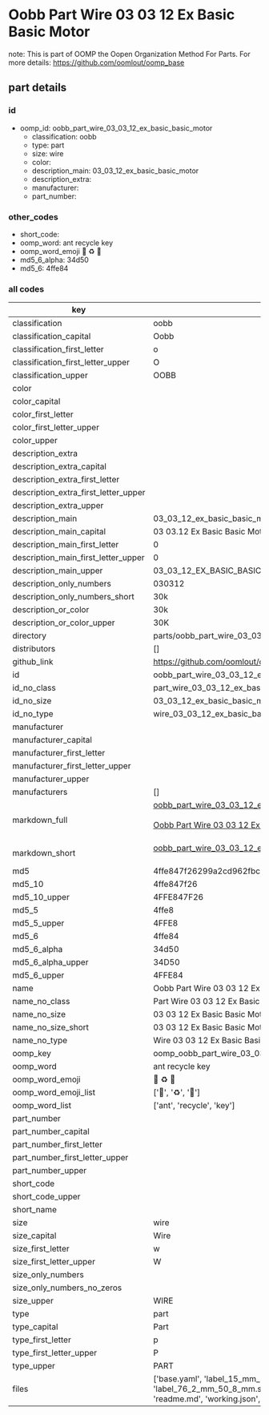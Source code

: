 # Oobb Part Wire 03 03 12 Ex Basic Basic Motor  

note: This is part of OOMP the Oopen Organization Method For Parts. For more details: https://github.com/oomlout/oomp_base

##  part details





### id
* oomp_id: oobb_part_wire_03_03_12_ex_basic_basic_motor
  * classification: oobb
  * type: part
  * size: wire
  * color: 
  * description_main: 03_03_12_ex_basic_basic_motor
  * description_extra: 
  * manufacturer: 
  * part_number: 

### other_codes
* short_code: 
* oomp_word: ant recycle key
* oomp_word_emoji :ant: :recycle: :key:
* md5_6_alpha: 34d50
* md5_6: 4ffe84

### all codes 
| key | value |  
| --- | --- |  
| classification | oobb |  
| classification_capital | Oobb |  
| classification_first_letter | o |  
| classification_first_letter_upper | O |  
| classification_upper | OOBB |  
| color |  |  
| color_capital |  |  
| color_first_letter |  |  
| color_first_letter_upper |  |  
| color_upper |  |  
| description_extra |  |  
| description_extra_capital |  |  
| description_extra_first_letter |  |  
| description_extra_first_letter_upper |  |  
| description_extra_upper |  |  
| description_main | 03_03_12_ex_basic_basic_motor |  
| description_main_capital | 03 03.12 Ex Basic Basic Motor |  
| description_main_first_letter | 0 |  
| description_main_first_letter_upper | 0 |  
| description_main_upper | 03_03_12_EX_BASIC_BASIC_MOTOR |  
| description_only_numbers | 030312 |  
| description_only_numbers_short | 30k |  
| description_or_color | 30k |  
| description_or_color_upper | 30K |  
| directory | parts/oobb_part_wire_03_03_12_ex_basic_basic_motor |  
| distributors | [] |  
| github_link | https://github.com/oomlout/oomlout_oomp_part_src/tree/main/parts/oobb_part_wire_03_03_12_ex_basic_basic_motor/working |  
| id | oobb_part_wire_03_03_12_ex_basic_basic_motor |  
| id_no_class | part_wire_03_03_12_ex_basic_basic_motor |  
| id_no_size | 03_03_12_ex_basic_basic_motor |  
| id_no_type | wire_03_03_12_ex_basic_basic_motor |  
| manufacturer |  |  
| manufacturer_capital |  |  
| manufacturer_first_letter |  |  
| manufacturer_first_letter_upper |  |  
| manufacturer_upper |  |  
| manufacturers | [] |  
| markdown_full | [oobb_part_wire_03_03_12_ex_basic_basic_motor](https://github.com/oomlout/oomlout_oomp_part_src/tree/main/parts/oobb_part_wire_03_03_12_ex_basic_basic_motor/working)<br>[](https://github.com/oomlout/oomlout_oomp_part_src/tree/main/parts/oobb_part_wire_03_03_12_ex_basic_basic_motor/working)<br>[Oobb Part Wire 03 03 12 Ex Basic Basic Motor](https://github.com/oomlout/oomlout_oomp_part_src/tree/main/parts/oobb_part_wire_03_03_12_ex_basic_basic_motor/working)<br><br> |  
| markdown_short | [oobb_part_wire_03_03_12_ex_basic_basic_motor](https://github.com/oomlout/oomlout_oomp_part_src/tree/main/parts/oobb_part_wire_03_03_12_ex_basic_basic_motor/working)<br><br> |  
| md5 | 4ffe847f26299a2cd962fbc662c26815 |  
| md5_10 | 4ffe847f26 |  
| md5_10_upper | 4FFE847F26 |  
| md5_5 | 4ffe8 |  
| md5_5_upper | 4FFE8 |  
| md5_6 | 4ffe84 |  
| md5_6_alpha | 34d50 |  
| md5_6_alpha_upper | 34D50 |  
| md5_6_upper | 4FFE84 |  
| name | Oobb Part Wire 03 03 12 Ex Basic Basic Motor |  
| name_no_class | Part Wire 03 03 12 Ex Basic Basic Motor |  
| name_no_size | 03 03 12 Ex Basic Basic Motor |  
| name_no_size_short | 03 03 12 Ex Basic Basic Motor |  
| name_no_type | Wire 03 03 12 Ex Basic Basic Motor |  
| oomp_key | oomp_oobb_part_wire_03_03_12_ex_basic_basic_motor |  
| oomp_word | ant recycle key |  
| oomp_word_emoji | :ant: :recycle: :key: |  
| oomp_word_emoji_list | [':ant:', ':recycle:', ':key:'] |  
| oomp_word_list | ['ant', 'recycle', 'key'] |  
| part_number |  |  
| part_number_capital |  |  
| part_number_first_letter |  |  
| part_number_first_letter_upper |  |  
| part_number_upper |  |  
| short_code |  |  
| short_code_upper |  |  
| short_name |  |  
| size | wire |  
| size_capital | Wire |  
| size_first_letter | w |  
| size_first_letter_upper | W |  
| size_only_numbers |  |  
| size_only_numbers_no_zeros |  |  
| size_upper | WIRE |  
| type | part |  
| type_capital | Part |  
| type_first_letter | p |  
| type_first_letter_upper | P |  
| type_upper | PART |  
| files | ['base.yaml', 'label_15_mm_30_mm.pdf', 'label_15_mm_30_mm.svg', 'label_76_2_mm_50_8_mm.pdf', 'label_76_2_mm_50_8_mm.svg', 'label_oomlout_76_2_mm_50_8_mm.pdf', 'label_oomlout_76_2_mm_50_8_mm.svg', 'readme.md', 'working.json', 'working.yaml'] |  
